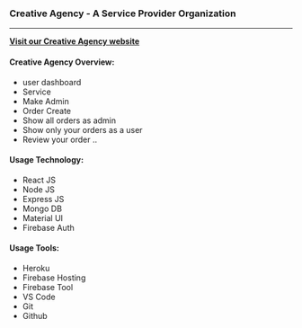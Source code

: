 ### Creative Agency - A Service Provider Organization
---
**[Visit our Creative Agency website](https://creative-agnecy.web.app/)**
#### Creative Agency Overview:
* user dashboard 
* Service
* Make Admin
* Order Create
* Show all orders as admin
* Show only your orders as a user
* Review your order
..

#### Usage Technology:
* React JS
* Node JS
* Express JS
* Mongo DB
* Material UI
* Firebase Auth
>
#### Usage Tools:
* Heroku
* Firebase Hosting
* Firebase Tool
* VS Code
* Git
* Github
